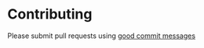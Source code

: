 # Contributing

Please submit pull requests using [good commit messages](http://tbaggery.com/2008/04/19/a-note-about-git-commit-messages.html)

